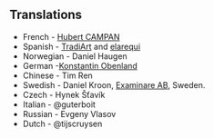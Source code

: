 ## Translations

* French - [Hubert CAMPAN](http://omnimaki.com/)
* Spanish - [TradiArt](http://www.tradiart.com/) and [elarequi](http://www.labitacoradeltigre.com)
* Norwegian - Daniel Haugen
* German -[Konstantin Obenland](http://en.wp.obenland.it/)
* Chinese - Tim Ren
* Swedish - Daniel Kroon, [Examinare AB](http://www.examinare.biz/), Sweden.
* Czech - Hynek Šťavík
* Italian - @guterboit
* Russian - Evgeny Vlasov
* Dutch - @tijscruysen
